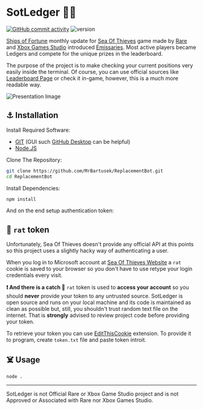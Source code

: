 # SotLedger 🏴‍☠️
 
 [![GitHub commit activity](https://img.shields.io/github/commit-activity/m/MrBartusek/ReplacementBot?color=black&logo=github)](https://github.com/MrBartusek/ReplacementBot/pulse/monthly)
![version](https://img.shields.io/badge/version-0.1-black)

[Ships of Fortune](https://seaofthieves.gamepedia.com/Ships_of_Fortune) monthly update for [Sea Of Thieves](https://www.seaofthieves.com) game made by [Rare](https://www.rare.co.uk) and [Xbox Games Studio](www.xbox.com/xbox-game-studios) introduced [Emissaries](https://seaofthieves.gamepedia.com/Trading_Company_Emissaries). Most active players became Ledgers and compete for the unique prizes in the leaderboard.

The purpose of the project is to make checking your current positions very easily inside the terminal. Of course, you can use official sources like [Leaderboard Page](https://www.seaofthieves.com/leaderboards) or check it in-game, however, this is a much more readable way.

![Presentation Image](https://i.imgur.com/TdyHjFw.png)

## ⚓ Installation
Install Required Software:
- [GIT](https://git-scm.com) (GUI such [GitHub Desktop](https://desktop.github.com) can be helpful)
- [Node.JS](https://nodejs.org)

Clone The Repository:
```sh
git clone https://github.com/MrBartusek/ReplacementBot.git
cd ReplacementBot
```
Install Dependencies:

```sh
npm install
```

And on the end setup authentication token:

## 🦜 `rat` token

Unfortunately, Sea Of Thieves doesn't provide any official API at this points so this project uses a slightly hacky way of authenticating a user.

When you log in to Microsoft account at [Sea Of Thieves Website](https://www.seaofthieves.com) a `rat` cookie is saved to your browser so you don't have to use retype your login credentials every visit.

**❗ And there is a catch 🎣** `rat` token is used to **access your account** so you should **never** provide your token to any untrusted source. SotLedger is open source and runs on your local machine and its code is maintained as clean as possible but, still, you shouldn't trust random text file on the internet. That is **strongly** advised to review project code before providing your token.

To retrieve your token you can use [EditThisCookie](http://www.editthiscookie.com) extension. To provide it to program, create `token.txt` file and paste token introit.

## ☠️ Usage
```sh
node .
```

---

SotLedger is not Official Rare or Xbox Game Studio project and is not Approved or Associated with Rare nor Xbox Games Studio.